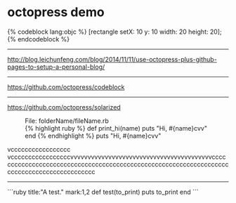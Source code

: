 <h1>octopress demo</h1>

{% codeblock lang:objc %}
[rectangle setX: 10 y: 10 width: 20 height: 20];
{% endcodeblock %}

<hr>
<a target="_blank" href="http://blog.leichunfeng.com/blog/2014/11/11/use-octopress-plus-github-pages-to-setup-a-personal-blog/">http://blog.leichunfeng.com/blog/2014/11/11/use-octopress-plus-github-pages-to-setup-a-personal-blog/</a>

<hr>
<a target="_blank" href="https://github.com/octopress/codeblock">https://github.com/octopress/codeblock</a>


<hr>
<a target="_blank" href="https://github.com/octopress/solarized">https://github.com/octopress/solarized</a>

<figure>
  <figcaption>File: folderName/fileName.rb</figcaption>
  {% highlight ruby %}
  def print_hi(name)
    puts "Hi, #{name}cvv"
  end
  {% endhighlight %}
    puts "Hi, #{name}cvv"
</figure>vccccccccccccccccc
</figure>vcccccccccccccccccvvvvvvvvvvvvvvvvvvvvvvvvvvvvvvvvvvvvvvvvvcccccccccccccccccccccccccccccccccccccccccccccccccccccccccccccccccccccccccccccccccccccccccccc

<hr>
```ruby title:"A test." mark:1,2
def test(to_print)
  puts to_print
end
```